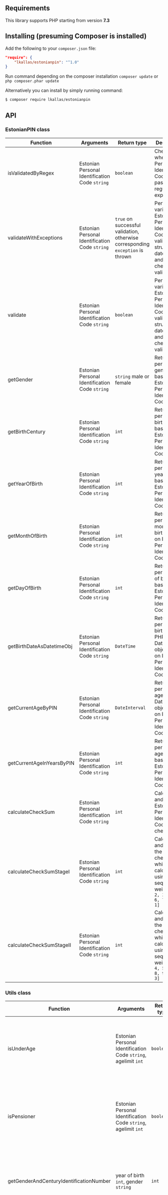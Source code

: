 ## Requirements

This library supports PHP starting from version **7.3**


## Installing (presuming Composer is installed)

Add the following to your `composer.json` file:

```json
"require": {
    "lkallas/estonianpin": "^1.0"
}
```

Run command depending on the composer installation `composer update` or `php composer.phar update`

Alternatively you can install by simply running command:

```bash
$ composer require lkallas/estonianpin
```


## API
### EstonianPIN class

| Function | Arguments | Return type | Description |
| -------- | --------- | ----------- | ----------- |
| isValidatedByRegex | Estonian Personal Identification Code `string` | `boolean` | Checks whether the Personal Identification Code format passes regular expression |
| validateWithExceptions | Estonian Personal Identification Code `string` | `true` on successful validation, otherwise corresponding `exception` is thrown | Performs various Estonian Personal Identification Code validations: structure, date of birth and checksum validation |
| validate | Estonian Personal Identification Code `string` | `boolean` | Performs various Estonian Personal Identification Code validations: structure, date of birth and checksum validation |
| getGender | Estonian Personal Identification Code `string` | `string` male or female | Returns person's gender based on Estonian Personal Identification Code |
| getBirthCentury  | Estonian Personal Identification Code `string` | `int` | Returns person's birth century based on Estonian Personal Identification Code |
| getYearOfBirth | Estonian Personal Identification Code `string` | `int` | Returns person's year of birth based on Estonian Personal Identification Code |
| getMonthOfBirth | Estonian Personal Identification Code `string` | `int` | Returns person's month of birth based on Estonian Personal Identification Code |
| getDayOfBirth | Estonian Personal Identification Code `string` | `int` | Returns person's day of birth based on Estonian Personal Identification Code |
| getBirthDateAsDatetimeObj | Estonian Personal Identification Code `string` | `DateTime` | Returns person's birthdate as PHP DateTime object based on Estonian Personal Identification Code |
| getCurrentAgeByPIN | Estonian Personal Identification Code `string` | `DateInterval` | Returns person's age as PHP DateInterval object based on Estonian Personal Identification Code |
| getCurrentAgeInYearsByPIN| Estonian Personal Identification Code `string` | `int` | Returns person's age in years based on Estonian Personal Identification Code |
| calculateCheckSum | Estonian Personal Identification Code `string` | `int` | Calculates and returns Estonian Personal Identification Code checksum |
| calculateCheckSumStageI | Estonian Personal Identification Code `string` | `int` | Calculates and returns the checksum which is calculated using sequence of weights `[1, 2, 3, 4, 5, 6, 7, 8, 9, 1]` |
| calculateCheckSumStageII | Estonian Personal Identification Code `string` | `int` | Calculates and returns the checksum which is calculated using sequence of weights `[3, 4, 5, 6, 7, 8, 9, 1, 2, 3]` |

### Utils class

| Function | Arguments | Return type | Description |
| -------- | --------- | ----------- | ----------- |
| isUnderAge | Estonian Personal Identification Code `string`, agelimit `int` | `boolean` | Checks whether the person is a minor based on Estonian Personal Identification Code. Default age limit is 18 |
| isPensioner | Estonian Personal Identification Code `string`, agelimit `int` | `boolean` | Checks whether the person is a pensioner based on Estonian Personal Identification Code. Default age limit is 65 |
| getGenderAndCenturyIdentificationNumber | year of birth `int`, gender `string`  | `int` | Returns person's gender/birth century identification number based on year of birth and gender |
| getPersonDetailsByPINAsArray | Estonian Personal Identification Code `string` | `array` | Returns associative array with person details based on Estonian Personal Identification Code (gender, year of birth, month of birth, day of birth and serial number) |
| getPersonDetailsByPIN | Estonian Personal Identification Code `string` | `stdClass` | Same as previous but the return type is an object |
| generateRandomMalePIN  |  | `string` | Generates random  Estonian Personal Identification Code for male person |
| generateRandomFemalePIN |  | `string` | Generates random  Estonian Personal Identification Code for female person |
| generateRandomPIN |  | `string` | Generates random  Estonian Personal Identification Code |
| generate | isiku andmed `array` | `string` | Generates a Estonian Personal Identification Code based on inserted data |
| generateValidRandomDate |  | `string` | Generates random date between current date and the date up to 100 years back. The format will be dd.mm.yyyy  |
| generateRandomDateArray | | `array` | Same as the previous but the return type is an array |
| getPinsGeneratorForRange | Range begin date `\DateTime`, range end date `\DateTime` | `\Iterator` | Returns generator for all identification numbers in range |
